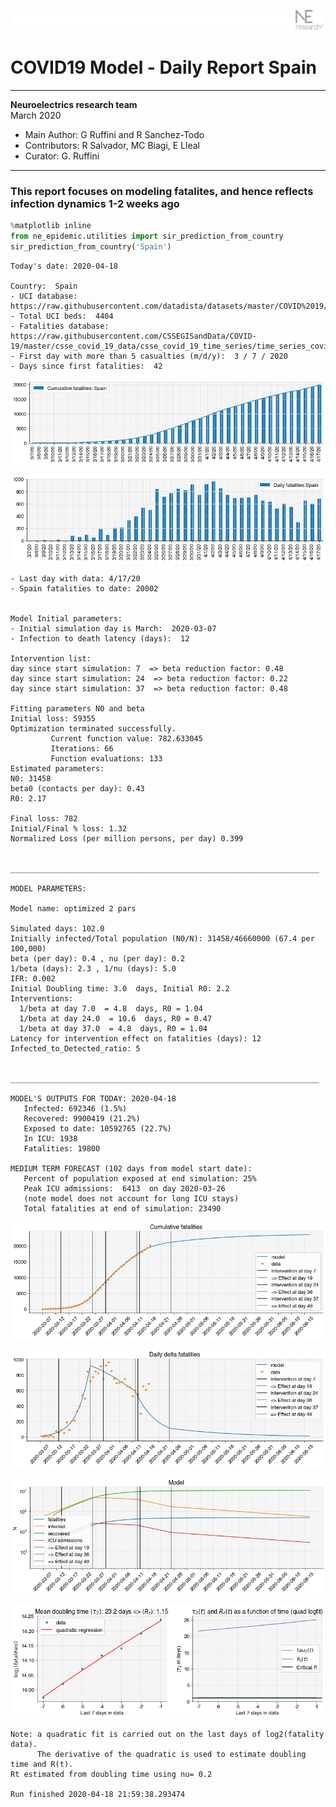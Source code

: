 ![](./images/logo.png)
# COVID19 Model - Daily Report Spain

---

**Neuroelectrics research team**  
March 2020  
* Main Author: G Ruffini and R Sanchez-Todo  
* Contributors: R Salvador, MC Biagi, E Lleal
* Curator: G. Ruffini

---

### This report focuses on modeling fatalites, and hence reflects infection dynamics 1-2 weeks ago


```python
%matplotlib inline
from ne_epidemic.utilities import sir_prediction_from_country
sir_prediction_from_country('Spain')
```

    Today's date: 2020-04-18 
    
    Country:  Spain
    - UCI database:  https://raw.githubusercontent.com/datadista/datasets/master/COVID%2019/ccaa_camas_uci_2017.csv
    - Total UCI beds:  4404
    - Fatalities database:  https://raw.githubusercontent.com/CSSEGISandData/COVID-19/master/csse_covid_19_data/csse_covid_19_time_series/time_series_covid19_deaths_global.csv
    - First day with more than 5 casualties (m/d/y):  3 / 7 / 2020
    - Days since first fatalities:  42



![png](01%20-%20Daily_Report_Spain_files/01%20-%20Daily_Report_Spain_2_1.png)



![png](01%20-%20Daily_Report_Spain_files/01%20-%20Daily_Report_Spain_2_2.png)


    - Last day with data: 4/17/20
    - Spain fatalities to date: 20002
     
    
    Model Initial parameters:
    - Initial simulation day is March:  2020-03-07
    - Infection to death latency (days):  12
    
    Intervention list:
    day since start simulation: 7  => beta reduction factor: 0.48
    day since start simulation: 24  => beta reduction factor: 0.22
    day since start simulation: 37  => beta reduction factor: 0.48
    
    Fitting parameters N0 and beta
    Initial loss: 59355
    Optimization terminated successfully.
             Current function value: 782.633045
             Iterations: 66
             Function evaluations: 133
    Estimated parameters:
    N0: 31458
    beta0 (contacts per day): 0.43
    R0: 2.17
    
    Final loss: 782
    Initial/Final % loss: 1.32
    Normalized Loss (per million persons, per day) 0.399 
    
    
    _____________________________________________________________________
     
    MODEL PARAMETERS:
    
    Model name: optimized 2 pars
    
    Simulated days: 102.0
    Initially infected/Total population (N0/N): 31458/46660000 (67.4 per 100,000)
    beta (per day): 0.4 , nu (per day): 0.2
    1/beta (days): 2.3 , 1/nu (days): 5.0
    IFR: 0.002
    Initial Doubling time: 3.0  days, Initial R0: 2.2
    Interventions:
      1/beta at day 7.0  = 4.8  days, R0 = 1.04
      1/beta at day 24.0  = 10.6  days, R0 = 0.47
      1/beta at day 37.0  = 4.8  days, R0 = 1.04
    Latency for intervention effect on fatalities (days): 12
    Infected_to_Detected_ratio: 5
    
    
    _____________________________________________________________________
    
    MODEL'S OUTPUTS FOR TODAY: 2020-04-18
       Infected: 692346 (1.5%)
       Recovered: 9900419 (21.2%)
       Exposed to date: 10592765 (22.7%)
       In ICU: 1938
       Fatalities: 19800
     
    MEDIUM TERM FORECAST (102 days from model start date): 
       Percent of population exposed at end simulation: 25%
       Peak ICU admissions:  6413  on day 2020-03-26
       (note model does not account for long ICU stays)
       Total fatalities at end of simulation: 23490



![png](01%20-%20Daily_Report_Spain_files/01%20-%20Daily_Report_Spain_2_4.png)



![png](01%20-%20Daily_Report_Spain_files/01%20-%20Daily_Report_Spain_2_5.png)



![png](01%20-%20Daily_Report_Spain_files/01%20-%20Daily_Report_Spain_2_6.png)


     



![png](01%20-%20Daily_Report_Spain_files/01%20-%20Daily_Report_Spain_2_8.png)


    Note: a quadratic fit is carried out on the last days of log2(fatality data).
          The derivative of the quadratic is used to estimate doubling time and R(t).
    Rt estimated from doubling time using nu= 0.2
    
    Run finished 2020-04-18 21:59:38.293474

